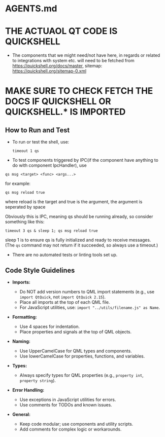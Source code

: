 # AGENTS.md

# THE ACTUAOL QT CODE IS QUICKSHELL
- The components that we might need/not have here, in regards or related to integrations with system etc. will need to be fetched from https://quickshell.org/docs/master, sitemap: https://quickshell.org/sitemap-0.xml
# MAKE SURE TO CHECK FETCH THE DOCS IF QUICKSHELL OR QUICKSHELL.* IS IMPORTED

## How to Run and Test

- To run or test the shell, use:
  ```
  timeout 1 qs
  ```
- To test components triggered by IPC(if the component have anything to do with component IpcHandler), use
```
qs msg <target> <func> <args...>
```
for example:
```
qs msg reload true
```
where reload is the target and true is the argument, the argument is seperated by space

Obviously this is IPC, meaning qs should be running already, so consider something like this:
```
timeout 3 qs & sleep 1; qs msg reload true
```
sleep 1 is to ensure qs is fully initialized and ready to receive messages.
  (The `qs` command may not return if it succeeded, so always use a timeout.)

- There are no automated tests or linting tools set up.

## Code Style Guidelines

- **Imports:**
  - Do NOT add version numbers to QML import statements (e.g., use `import QtQuick`, not `import QtQuick 2.15`).
  - Place all imports at the top of each QML file.
  - For JavaScript utilities, use: `import "../utils/filename.js" as Name`.

- **Formatting:**
  - Use 4 spaces for indentation.
  - Place properties and signals at the top of QML objects.

- **Naming:**
  - Use UpperCamelCase for QML types and components.
  - Use lowerCamelCase for properties, functions, and variables.

- **Types:**
  - Always specify types for QML properties (e.g., `property int`, `property string`).

- **Error Handling:**
  - Use exceptions in JavaScript utilities for errors.
  - Use comments for TODOs and known issues.

- **General:**
  - Keep code modular; use components and utility scripts.
  - Add comments for complex logic or workarounds.

